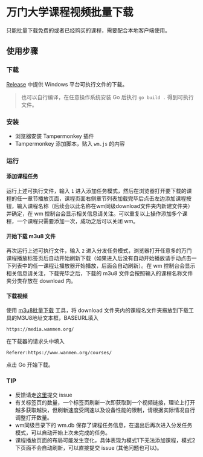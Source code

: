 # 万门大学课程视频批量下载

只能批量下载免费的或者已经购买的课程，需要配合本地客户端使用。

## 使用步骤

### 下载

[Release](https://github.com/cildhdi/wm/releases) 中提供 Windows 平台可执行文件的下载。

> 也可以自行编译，在任意操作系统安装 Go 后执行 ``` go build . ``` 得到可执行文件。

### 安装

- 浏览器安装 Tampermonkey 插件
- Tampermonkey 添加脚本，贴入 `wm.js` 的内容

### 运行

#### 添加课程任务

运行上述可执行文件，输入 `1` 进入添加任务模式，然后在浏览器打开要下载的课程的任一章节播放页面，课程页面右侧章节列表加载完毕后点击左边添加课程按钮，输入课程名称（后续会以此名称在wm同级download文件夹内新建文件夹）并确定，在 wm 控制台会显示相关信息请关注。可以重复以上操作添加多个课程，一个课程只需要添加一次，成功之后可以关闭 wm。

#### 开始下载 m3u8 文件
再次运行上述可执行文件，输入 `2` 进入分发任务模式，浏览器打开任意多的万门课程播放标签页后自动开始刷新下载（如果进入后没有自动开始播放请手动点击一下列表中的任一课程让播放器开始播放，后面会自动刷新）。在 wm 控制台会显示相关信息请关注，下载完毕之后，下载的 m3u8 文件会按照输入的课程名称文件夹分类存放在 download 内。

#### 下载视频
使用 [m3u8批量下载](https://nilaoda.github.io/N_m3u8DL-CLI/SimpleGUI.html) 工具，将 download 文件夹内的课程名文件夹拖放到下载工具的M3U8地址文本框，BASEURL填入

```
https://media.wanmen.org/
```

在下载器的请求头中填入

```
Referer:https://www.wanmen.org/courses/
```
点击 Go 开始下载。

### TIP
- 反馈请走[这里](https://github.com/cildhdi/wm/issues)提交 issue
- 有关标签页的数量，一个标签页刷新一次即获取到一个视频链接，理论上打开越多获取越快，但刷新速度受网速以及设备性能的限制，请根据实际情况自行调整打开数量。
- wm同级目录下的 wm.db 保存了课程任务信息，在退出后再次进入分发任务模式，可以自动开始上次未完成的任务。
- 课程播放页面的布局可能发生变化，具体表现为模式1下无法添加课程，模式2下页面不会自动刷新，可以直接提交 issue (其他问题也可以)。